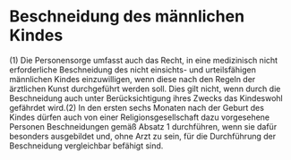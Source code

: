 # Beschneidung des männlichen Kindes

(1) Die Personensorge umfasst auch das Recht, in eine medizinisch nicht erforderliche Beschneidung des nicht einsichts- und urteilsfähigen männlichen Kindes einzuwilligen, wenn diese nach den Regeln der ärztlichen Kunst durchgeführt werden soll. Dies gilt nicht, wenn durch die Beschneidung auch unter Berücksichtigung ihres Zwecks das Kindeswohl gefährdet wird.(2) In den ersten sechs Monaten nach der Geburt des Kindes dürfen auch von einer Religionsgesellschaft dazu vorgesehene Personen Beschneidungen gemäß Absatz 1 durchführen, wenn sie dafür besonders ausgebildet und, ohne Arzt zu sein, für die Durchführung der Beschneidung vergleichbar befähigt sind. 

